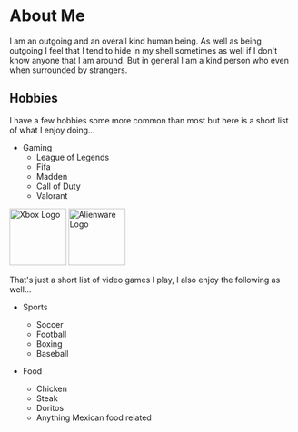 # About Me
I am an outgoing and an overall kind human being.
As well as being outgoing I feel that I tend to 
hide in my shell sometimes as well if I don't 
know anyone that I am around. But in general 
I am a kind person who even when surrounded 
by strangers. 

## Hobbies
I have a few hobbies some more common than most
but here is a short list of what I enjoy doing...

* Gaming
  * League of Legends
  * Fifa
  * Madden
  * Call of Duty
  * Valorant
 <img src="https://cdn.mos.cms.futurecdn.net/nyhXya3jDwWbXB4ej4dBbi-1200-80.jpg" alt="Xbox Logo" width="100"/>
 <img src="https://www.logolynx.com/images/logolynx/84/8425fcb1556ef1e2ba2677129ae3c54a.jpeg" alt="Alienware Logo" width="100"/>

That's just a short list of video games I play,
I also enjoy the following as well...

* Sports
  * Soccer
  * Football
  * Boxing
  * Baseball

* Food
  * Chicken
  * Steak
  * Doritos
  * Anything Mexican food related


 
